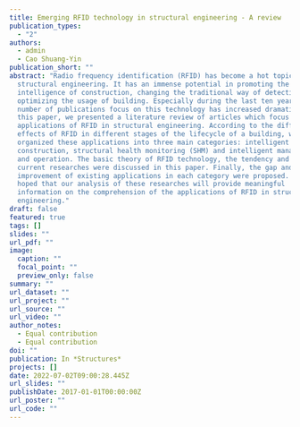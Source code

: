 ```yaml
---
title: Emerging RFID technology in structural engineering - A review
publication_types:
  - "2"
authors:
  - admin
  - Cao Shuang-Yin
publication_short: ""
abstract: "Radio frequency identification (RFID) has become a hot topic in
  structural engineering. It has an immense potential in promoting the
  intelligence of construction, changing the traditional way of detection,
  optimizing the usage of building. Especially during the last ten years, the
  number of publications focus on this technology has increased dramatically. In
  this paper, we presented a literature review of articles which focus on the
  applications of RFID in structural engineering. According to the different
  effects of RFID in different stages of the lifecycle of a building, we
  organized these applications into three main categories: intelligent
  construction, structural health monitoring (SHM) and intelligent management
  and operation. The basic theory of RFID technology, the tendency and status of
  current researches were discussed in this paper. Finally, the gap and latent
  improvement of existing applications in each category were proposed. It is
  hoped that our analysis of these researches will provide meaningful
  information on the comprehension of the applications of RFID in structural
  engineering."
draft: false
featured: true
tags: []
slides: ""
url_pdf: ""
image:
  caption: ""
  focal_point: ""
  preview_only: false
summary: ""
url_dataset: ""
url_project: ""
url_source: ""
url_video: ""
author_notes:
  - Equal contribution
  - Equal contribution
doi: ""
publication: In *Structures*
projects: []
date: 2022-07-02T09:00:28.445Z
url_slides: ""
publishDate: 2017-01-01T00:00:00Z
url_poster: ""
url_code: ""
---
```

